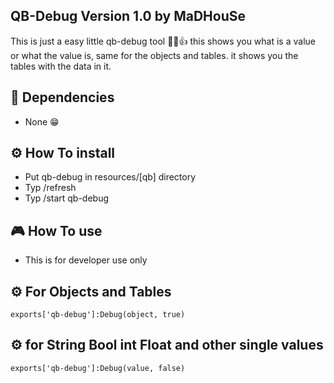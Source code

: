 ## QB-Debug Version 1.0 by MaDHouSe
This is just a easy little qb-debug tool 👊😁👍
this shows you what is a value or what the value is, same for the objects and tables.
it shows you the tables with the data in it.

## 💪 Dependencies
- None 😁

## ⚙️ How To install
- Put qb-debug in resources/[qb] directory
- Typ /refresh
- Typ /start qb-debug


## 🎮 How To use 
- This is for developer use only


## ⚙️ For Objects and Tables
```
exports['qb-debug']:Debug(object, true)
```

## ⚙️ for String Bool int Float and other single values
```
exports['qb-debug']:Debug(value, false)
```
